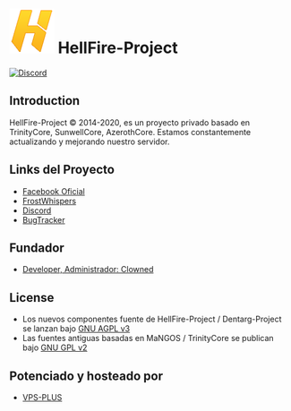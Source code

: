 # ![logo](https://github.com/ClownedDev/HellFire-Project/blob/master/hellfire.png) HellFire-Project
[![Discord](https://img.shields.io/discord/518115221735342096)](https://discord.gg/h5JGzyR)


## Introduction

HellFire-Project © 2014-2020, es un proyecto privado basado en TrinityCore, SunwellCore, AzerothCore. 
Estamos constantemente actualizando y mejorando nuestro servidor.

## Links del Proyecto

- [Facebook Oficial](https://www.facebook.com/frostwhispers/)
- [FrostWhispers](https://www.frostwhispers.com/)
- [Discord](https://discord.gg/h5JGzyR)
- [BugTracker](https://discord.gg/sqkhtTG)

## Fundador
- [Developer, Administrador: Clowned](https://www.facebook.com/terryseytu)

## License

- Los nuevos componentes fuente de HellFire-Project / Dentarg-Project se lanzan bajo [GNU AGPL v3](https://github.com/ClownedDev/HellFire-Project/blob/master/LICENSE-AGPL3)
- Las fuentes antiguas basadas en MaNGOS / TrinityCore se publican bajo [GNU GPL v2](https://github.com/ClownedDev/HellFire-Project/blob/master/LICENSE-GPL2)

## Potenciado y hosteado por

- [VPS-PLUS](https://www.facebook.com/vpsplusonline/)
